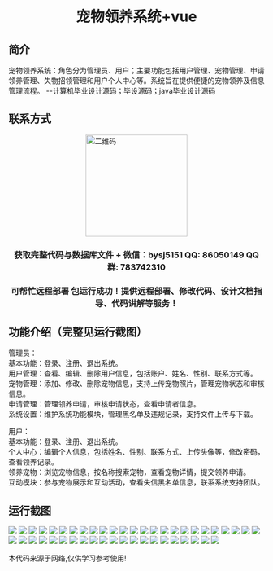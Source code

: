 <p><h1 align="center">宠物领养系统+vue</h1></p>

## 简介
宠物领养系统：角色分为管理员、用户；主要功能包括用户管理、宠物管理、申请领养管理、失物招领管理和用户个人中心等。系统旨在提供便捷的宠物领养及信息管理流程。    --计算机毕业设计源码；毕设源码；java毕业设计源码


## 联系方式
<img src="https://bs-1329754181.cos.ap-shanghai.myqcloud.com/wx.jpg" alt="二维码" style="display: block; margin: 0 auto;" width="200px">
<p><h3 align="center">获取完整代码与数据库文件 + 微信：bysj5151 QQ: 86050149 QQ群: 783742310</h3></p>
<p><h3 align="center">可帮忙远程部署 包运行成功！提供远程部署、修改代码、设计文档指导、代码讲解等服务！</h3></p>

## 功能介绍（完整见运行截图）
管理员：  
基本功能：登录、注册、退出系统。  
用户管理：查看、编辑、删除用户信息，包括账户、姓名、性别、联系方式等。  
宠物管理：添加、修改、删除宠物信息，支持上传宠物照片，管理宠物状态和审核信息。  
申请管理：管理领养申请，审核申请状态，查看申请者信息。  
系统设置：维护系统功能模块，管理黑名单及违规记录，支持文件上传与下载。  

用户：  
基本功能：登录、注册、退出系统。  
个人中心：编辑个人信息，包括姓名、性别、联系方式、上传头像等，修改密码，查看领养记录。  
领养宠物：浏览宠物信息，按名称搜索宠物，查看宠物详情，提交领养申请。  
互动模块：参与宠物展示和互动活动，查看失信黑名单信息，联系系统支持团队。


## 运行截图
![](https://bs-1329754181.cos.ap-shanghai.myqcloud.com/ssm/PetAdoptionSystem/img/001.jpg)
![](https://bs-1329754181.cos.ap-shanghai.myqcloud.com/ssm/PetAdoptionSystem/img/002.jpg)
![](https://bs-1329754181.cos.ap-shanghai.myqcloud.com/ssm/PetAdoptionSystem/img/003.jpg)
![](https://bs-1329754181.cos.ap-shanghai.myqcloud.com/ssm/PetAdoptionSystem/img/004.jpg)
![](https://bs-1329754181.cos.ap-shanghai.myqcloud.com/ssm/PetAdoptionSystem/img/005.jpg)
![](https://bs-1329754181.cos.ap-shanghai.myqcloud.com/ssm/PetAdoptionSystem/img/006.jpg)
![](https://bs-1329754181.cos.ap-shanghai.myqcloud.com/ssm/PetAdoptionSystem/img/007.jpg)
![](https://bs-1329754181.cos.ap-shanghai.myqcloud.com/ssm/PetAdoptionSystem/img/008.jpg)
![](https://bs-1329754181.cos.ap-shanghai.myqcloud.com/ssm/PetAdoptionSystem/img/009.jpg)
![](https://bs-1329754181.cos.ap-shanghai.myqcloud.com/ssm/PetAdoptionSystem/img/010.jpg)
![](https://bs-1329754181.cos.ap-shanghai.myqcloud.com/ssm/PetAdoptionSystem/img/011.jpg)
![](https://bs-1329754181.cos.ap-shanghai.myqcloud.com/ssm/PetAdoptionSystem/img/012.jpg)
![](https://bs-1329754181.cos.ap-shanghai.myqcloud.com/ssm/PetAdoptionSystem/img/013.jpg)
![](https://bs-1329754181.cos.ap-shanghai.myqcloud.com/ssm/PetAdoptionSystem/img/014.jpg)
![](https://bs-1329754181.cos.ap-shanghai.myqcloud.com/ssm/PetAdoptionSystem/img/015.jpg)
![](https://bs-1329754181.cos.ap-shanghai.myqcloud.com/ssm/PetAdoptionSystem/img/016.jpg)
![](https://bs-1329754181.cos.ap-shanghai.myqcloud.com/ssm/PetAdoptionSystem/img/017.jpg)
![](https://bs-1329754181.cos.ap-shanghai.myqcloud.com/ssm/PetAdoptionSystem/img/018.jpg)
![](https://bs-1329754181.cos.ap-shanghai.myqcloud.com/ssm/PetAdoptionSystem/img/019.jpg)
![](https://bs-1329754181.cos.ap-shanghai.myqcloud.com/ssm/PetAdoptionSystem/img/020.jpg)
![](https://bs-1329754181.cos.ap-shanghai.myqcloud.com/ssm/PetAdoptionSystem/img/021.jpg)
![](https://bs-1329754181.cos.ap-shanghai.myqcloud.com/ssm/PetAdoptionSystem/img/022.jpg)
![](https://bs-1329754181.cos.ap-shanghai.myqcloud.com/ssm/PetAdoptionSystem/img/023.jpg)
![](https://bs-1329754181.cos.ap-shanghai.myqcloud.com/ssm/PetAdoptionSystem/img/024.jpg)
![](https://bs-1329754181.cos.ap-shanghai.myqcloud.com/ssm/PetAdoptionSystem/img/025.jpg)
![](https://bs-1329754181.cos.ap-shanghai.myqcloud.com/ssm/PetAdoptionSystem/img/026.jpg)
![](https://bs-1329754181.cos.ap-shanghai.myqcloud.com/ssm/PetAdoptionSystem/img/027.jpg)
![](https://bs-1329754181.cos.ap-shanghai.myqcloud.com/ssm/PetAdoptionSystem/img/028.jpg)
![](https://bs-1329754181.cos.ap-shanghai.myqcloud.com/ssm/PetAdoptionSystem/img/029.jpg)
![](https://bs-1329754181.cos.ap-shanghai.myqcloud.com/ssm/PetAdoptionSystem/img/030.jpg)
![](https://bs-1329754181.cos.ap-shanghai.myqcloud.com/ssm/PetAdoptionSystem/img/031.jpg)
![](https://bs-1329754181.cos.ap-shanghai.myqcloud.com/ssm/PetAdoptionSystem/img/032.jpg)
![](https://bs-1329754181.cos.ap-shanghai.myqcloud.com/ssm/PetAdoptionSystem/img/033.jpg)
![](https://bs-1329754181.cos.ap-shanghai.myqcloud.com/ssm/PetAdoptionSystem/img/034.jpg)
![](https://bs-1329754181.cos.ap-shanghai.myqcloud.com/ssm/PetAdoptionSystem/img/035.jpg)
![](https://bs-1329754181.cos.ap-shanghai.myqcloud.com/ssm/PetAdoptionSystem/img/036.jpg)
![](https://bs-1329754181.cos.ap-shanghai.myqcloud.com/ssm/PetAdoptionSystem/img/037.jpg)
![](https://bs-1329754181.cos.ap-shanghai.myqcloud.com/ssm/PetAdoptionSystem/img/038.jpg)
![](https://bs-1329754181.cos.ap-shanghai.myqcloud.com/ssm/PetAdoptionSystem/img/039.jpg)
![](https://bs-1329754181.cos.ap-shanghai.myqcloud.com/ssm/PetAdoptionSystem/img/040.jpg)
![](https://bs-1329754181.cos.ap-shanghai.myqcloud.com/ssm/PetAdoptionSystem/img/041.jpg)
![](https://bs-1329754181.cos.ap-shanghai.myqcloud.com/ssm/PetAdoptionSystem/img/042.jpg)
![](https://bs-1329754181.cos.ap-shanghai.myqcloud.com/ssm/PetAdoptionSystem/img/043.jpg)
![](https://bs-1329754181.cos.ap-shanghai.myqcloud.com/ssm/PetAdoptionSystem/img/044.jpg)
![](https://bs-1329754181.cos.ap-shanghai.myqcloud.com/ssm/PetAdoptionSystem/img/045.jpg)
![](https://bs-1329754181.cos.ap-shanghai.myqcloud.com/ssm/PetAdoptionSystem/img/046.jpg)

<p>本代码来源于网络,仅供学习参考使用!</p>
